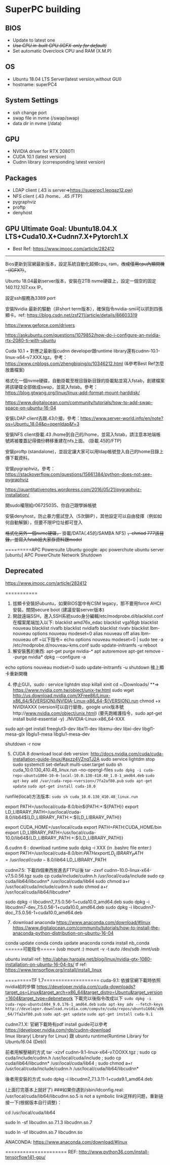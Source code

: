 # SuperPC building
## BIOS
* Update to latest one
* ~~*Use CPU in-built GPU (IGFX-only for default)*~~
* Set automatic Overclock CPU and RAM (X.M.P)

## OS
* Ubuntu 18.04 LTS Server(latest version,without GUI)
* hostname: superPC4

## System Settings
* ssh change port
* swap file in nvme (/swap/swap)
* data dir in nvme (/data)

## GPU
* NVIDIA driver for RTX 2080TI
* CUDA 10.1 (latest version)
* Cudnn library (corresponding latest version)

## Packages
* LDAP client (.43 is server=>https://superpc1.leoqaz12.pw)
* NFS client (.43 /home、.45 /FTP)
* pygraphviz
* proftp
* denyhost

## GPU Ultimate Goal: Ubuntu18.04.X LTS+Cuda10.X+Cudnn7.X+Pytorch1.X
* Best Ref: https://www.imooc.com/article/282412

***

Bios更新到官網最新版本，設定系統自動化超頻cpu, ram，~~改成僅用cpu內顯開機（IGFX?）~~。

Ubuntu 18.04最新server版本，安裝在2TB nvme硬碟上，設定一個空的固定140.112.107.xxx IP。

設定ssh服務為3389 port

安裝Nvidia 最新的驅動（非short term版本），確保指令nvidia-smi可以抓到四張顯卡。ref: https://blog.csdn.net/zsf211/article/details/86603319

https://www.geforce.com/drivers

https://askubuntu.com/questions/1079852/how-do-i-configure-an-nvidia-rtx-2080-ti-with-ubuntu

Cuda 10.1 + 對應之最新版cudnn developer跟runtime library還有cudnn-10.1-linux-x64-v7.XXX.tgz。參考：https://www.cnblogs.com/zhengbiqing/p/10346212.html (&參考Best Ref怎麼放置檔案)

格式化一個nvme硬碟，自動掛載至根目錄新目錄的掛載點並寫入fstab，創建檔案將該硬碟全部做成swap，並寫入fstab。參考：
https://blog.gtwang.org/linux/linux-add-format-mount-harddisk/

https://www.digitalocean.com/community/tutorials/how-to-add-swap-space-on-ubuntu-16-04

安裝LDAP client去跟.43介接。參考：https://www.server-world.info/en/note?os=Ubuntu_18.04&p=openldap&f=3

安裝NFS client掛載.43 /home到自己的/home，並寫入fstab，請注意本地端帳號將被覆蓋記得備份轉移重建在nfs上面。 (掛載.45的/FTP)

安裝proftp (standalone)，並設定讓大家可以用ldap帳號登入自己的home目錄上傳下載資料。

安裝pygraphviz。參考：https://stackoverflow.com/questions/15661384/python-does-not-see-pygraphviz

https://quantitativenotes.wordpress.com/2016/05/21/pygraphviz-installation/

開sudo權限給r06725035、你自己跟學姊帳號

安裝denyhost，防止暴力嘗試登入（5次鎖IP），其他設定可以自由發揮（例如如何自動解鎖），但要不限IP位址都可登入

 ~~格式化另外一個nvme硬碟，~~ 掛載/DATA(.45的/SAMBA NFS)  ~~，chmod 777該目錄，並寫入fstab給大家存資料跟model~~


=========APC Powersuite Ubuntu
google: apc powerchute ubuntu server
[ubuntu] APC PowerChute Network Shutdown

## Deprecated
https://www.imooc.com/article/282412

===========
1. 拔顯卡安裝好ubuntu，如果BIOS當中有CSM legacy，那不要用force AHCI安裝。關閉secure boot (建議安裝server版本)
2. 開啟遠端SSH，進入SSH系統sudo身分編輯/etc/modprobe.d/blacklist.conf
在檔案尾端加入以下:
blacklist amd76x_edac
blacklist vga16gb
blacklist nouveau
blacklist rivafb
blacklist nvidiafb
blacklist rivatv
blacklist lbm-nouveau
options nouveau modeset=0
alias nouveau off
alias lbm-nouveau off
=以下指令=
echo options nouveau modeset=0 | sudo tee -a /etc/modprobe.d/nouveau-kms.conf
sudo update-initramfs -u
reboot
3. 解安裝舊的東西:
apt-get purge nvidia-*
apt autoremove 
apt-get remove --purge nvidia*
dpkg --configure -a

echo options nouveau modset=0
sudo update-initramfs -u
shutdown
接上顯卡重新開機

4. 停止GUI，sudo :
service lightdm stop 
killall xinit 
cd ~/Downloads/
**=> https://www.nvidia.com.tw/object/unix-tw.html
sudo wget http://us.download.nvidia.com/XFree86/Linux-x86_64/${VERSION}/NVIDIA-Linux-x86_64-${VERSION}.run
chmod +x NVIDIAXXX  (version可以自行替換，google unix版本號http://www.nvidia.com/object/unix.html)
(要先跑維護指令，sudo apt-get install build-essential -y)
./NVIDIA-Linux-x86_64-XXX

sudo apt-get install freeglut3-dev libx11-dev libxmu-dev libxi-dev libgl1-mesa-glx libglu1-mesa libglu1-mesa-dev

shutdown -r now

5. CUDA 8 download local deb version:
http://docs.nvidia.com/cuda/cuda-installation-guide-linux/#axzz4VZnqTJ2A
sudo service lightdm stop
sudo systemctl set-default multi-user.target
sudo sh cuda_10.0.130_410.48_linux.run –no-opengl-files
`sudo dpkg -i cuda-repo-ubuntu1804-10-0-local-10.0.130-410.48_1.0-1_amd64.deb`
`sudo apt-key add /var/cuda-repo-<version>/7fa2af80.pub`
`sudo apt-get update`
`sudo apt-get install cuda-10.0`

runfile(local)方法版本:
`sudo sh cuda_10.0.130_410.48_linux.run`

export PATH=/usr/local/cuda-8.0/bin${PATH:+:${PATH}}
export LD_LIBRARY_PATH=/usr/local/cuda-8.0/lib64${LD_LIBRARY_PATH:+:${LD_LIBRARY_PATH}}

export CUDA_HOME=/usr/local/cuda
export PATH=$PATH:$CUDA_HOME/bin
export LD_LIBRARY_PATH=/usr/local/cuda-10.0/lib64${LD_LIBRARY_PATH:+:${LD_LIBRARY_PATH}}

6.cudnn 6 :
download runtime
sudo dpkg -i  XXX
 (in .bashrc file enter:)
  export PATH=/usr/local/cuda-8.0/bin:$PATH export LD_LIBRARY_PATH=/usr/local/cuda-8.0/lib64:$LD_LIBRARY_PATH

cudnn7.5:
下載四個東西放進去FTP以後
tar -zxvf cudnn-10.0-linux-x64-v7.5.0.56.tgz
sudo cp cuda/include/cudnn.h /usr/local/cuda/include
sudo cp cuda/lib64/libcudnn* /usr/local/cuda/lib64
sudo chmod a+r /usr/local/cuda/include/cudnn.h 
sudo chmod a+r /usr/local/cuda/lib64/libcudnn*

sudo dpkg -i libcudnn7_7.5.0.56-1+cuda10.0_amd64.deb
sudo dpkg -i libcudnn7-dev_7.5.0.56-1+cuda10.0_amd64.deb
sudo dpkg -i libcudnn7-doc_7.5.0.56-1+cuda10.0_amd64.deb


7. download anaconda
https://www.anaconda.com/download/#linux
https://www.digitalocean.com/community/tutorials/how-to-install-the-anaconda-python-distribution-on-ubuntu-16-04

conda update conda
conda update anaconda
conda install nb_conda
======可能指令=====
(usb mount :)
mount -v -t auto /dev/sdb /mnt/usb

ubuntu install ref: http://abhay.harpale.net/blog/linux/nvidia-gtx-1080-installation-on-ubuntu-16-04-lts/
tf ref: https://www.tensorflow.org/install/install_linux

=========TF 1.7===================
cuda-9.1:
依據官網下載時依照nvidia給的步驟 https://developer.nvidia.com/cuda-downloads?target_os=Linux&target_arch=x86_64&target_distro=Ubuntu&target_version=1604&target_type=debnetwork
下載完以後指令改成以下
`sudo dpkg -i cuda-repo-ubuntu1604_9.0.176-1_amd64.deb`
`sudo apt-key adv --fetch-keys http://developer.download.nvidia.com/compute/cuda/repos/ubuntu1604/x86_64/7fa2af80.pub`
`sudo apt-get update`
`sudo apt-get install cuda-9.1`

cudnn7.1.X:
官網下載時有pdf install guide可以參考 https://developer.nvidia.com/rdp/cudnn-download        
 linux library( Library for Linux) 跟 ubuntu runtime(Runtime Library for Ubuntu16.04 (Deb))

前者用解壓縮的方式 tar -xzvf cudnn-9.1-linux-x64-v7.OOXX.tgz ;  sudo cp cuda/include/cudnn.h /usr/local/cuda/include ; sudo cp cuda/lib64/libcudnn* /usr/local/cuda/lib64 ; sudo chmod a+r /usr/local/cuda/include/cudnn.h /usr/local/cuda/lib64/libcudnn*

後者用安裝的方式 sudo dpkg -i libcudnn7_7.1.3.11-1+cuda9.1_amd64.deb

(上面打完基本上就好了)
###如果你遇到/sbin/ldconfig.real: /usr/local/cuda/lib64/libcudnn.so.5 is not a symbolic link这样的问题，重新链接一下(根据版本自行调整)：

cd /usr/local/cuda/lib64

sudo ln -sf libcudnn.so.7.1.3 libcudnn.so.7

sudo ln -sf libcudnn.so.7 libcudnn.so


ANACONDA: https://www.anaconda.com/download/#linux

=====================
REF: http://www.python36.com/install-tensorflow141-gpu/

